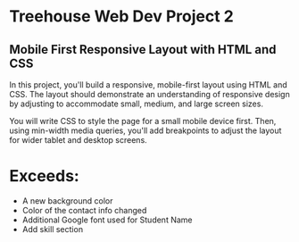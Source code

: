 # Treehouse Web Dev Project 2
## Mobile First Responsive Layout with HTML and CSS

In this project, you'll build a responsive, mobile-first layout using HTML and CSS. The layout should demonstrate an understanding of responsive design by adjusting to accommodate small, medium, and large screen sizes.

You will write CSS to style the page for a small mobile device first. Then, using min-width media queries, you'll add breakpoints to adjust the layout for wider tablet and desktop screens.


# Exceeds:
- A new background color
- Color of the contact info changed
- Additional Google font used for Student Name
- Add skill section
